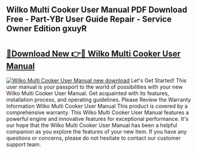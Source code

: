 ## Wilko Multi Cooker User Manual PDF Download Free - Part-YBr User Guide Repair - Service Owner Edition gxuyR

# <h2><a href="http://cf22801.oget.top/?id=Wilko+Multi+Cooker+User+Manual">🔗Download New 👉🔴 Wilko Multi Cooker User Manual</a></h2>

[![Wilko Multi Cooker User Manual new download](https://i.imgur.com/5g1atiW.png)](http://cf22801.oget.top/?id=Wilko+Multi+Cooker+User+Manual)
Let's Get Started! This user manual is your passport to the world of possibilities with your new Wilko Multi Cooker User Manual. Get acquainted with its features, installation process, and operating guidelines. Please Review the Warranty Information Wilko Multi Cooker User Manual This product is covered by a comprehensive warranty. This Wilko Multi Cooker User Manual features a powerful engine and innovative features for exceptional performance. It's our hope that the Wilko Multi Cooker User Manual has been a helpful companion as you explore the features of your new item. If you have any questions or concerns, please do not hesitate to contact our customer support team.
